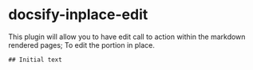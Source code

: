 # docsify-inplace-edit

This plugin will allow you to have edit call to action within the markdown rendered pages; To edit the portion in place.

```in-place-edit
## Initial text
```
